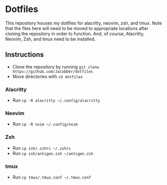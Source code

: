 # Dotfiles
This repository houses my dotfiles for alacritty, neovim, zsh, and tmux. Note that the files here
will need to be moved to appropriate locations after cloning the repository in order to function.
And, of course, Alacritty, Neovim, Zsh, and tmux need to be installed.

## Instructions
  * Clone the repository by running ```git clone https://github.com/JacobDer/dotfiles```
  * Move directories with ```cd dotfiles```
### Alacritty
  * Run ```cp -R alacritty ~/.config/alacritty```
### Neovim
  * Run ```cp -R nvim ~/.config/nvim```
### Zsh
  * Run ```cp zsh/.zshrc ~/.zshrc```
  * Run ```cp zsh/antigen.zsh ~/antigen.zsh```
### tmux
  * Run ```cp tmux/.tmux.conf ~/.tmux.conf```
